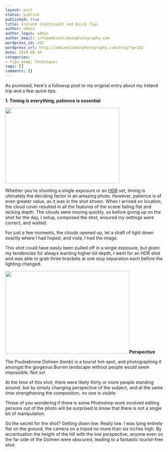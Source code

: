 ```yaml
---
layout: post
status: publish
published: true
title: Ireland (Continued) and Quick Tips
author: admin
author_login: admin
author_email: info@ambientideasphotography.com
wordpress_id: 162
wordpress_url: http://ambientideasphotography.com/blog/?p=162
date: 2010-06-18
categories:
- Tips &amp; Techniques
tags: []
comments: []
---
```

As promised, here's a followup post to my original entry about my Ireland trip and a few quick tips.

<strong>1. Timing is everything, patience is essential</strong>

<img class="size-full wp-image-165 alignright" title="Ireland Scenic Lake and Mountain" src="http://ambientideasphotography.com/blog/wp-content/uploads/2010/06/20100613-Ireland-Lake-001.jpg" alt="" width="360" height="239" />

Whether you're shooting a single exposure or an <a href="http://ambientideasphotography.com/blog/?p=89">HDR</a> set, timing is ultimately the deciding factor in an amazing photo. However, patience is of even greater value, as it was in the shot shown. When I arrived on location, the cloud cover resulted in all the features of the scene falling flat and lacking depth. The clouds were moving quickly, so before giving up on the shot for the day, I setup, composed the shot, ensured my settings were correct, and waited.

For just a few moments, the clouds opened up, let a shaft of light down exactly where I had hoped, and viola, I had the image.

This shot could have easily been pulled off in a single exposure, but given my tendencies for always wanting higher bit depth, I went for an HDR shot and was able to grab three brackets at one stop separation each before the lighting changed.

<img class="size-full wp-image-163 alignleft" title="Portal Tomb Stones" src="http://ambientideasphotography.com/blog/wp-content/uploads/2010/06/20100613-Ireland-PortalTomb-002.jpg" alt="" width="392" height="261" /><strong>Perspective</strong>

The Poulnabrone Dolmen (tomb) is a tourist hot-spot, and photographing it amongst the gorgeous Burren landscape without people would seem impossible. Not so!

At the time of this shot, there were likely thirty or more people standing around, but by simply changing perspective of the subject, and at the same time strengthening the composition, no one is visible.

Those of you wondering if there is some Photoshop work involved editing persons out of the photo will be surprised to know that there is not a single bit of manipulation.

So the secret for the shot? Getting down low. Really low. I was lying entirely flat on the ground, the camera on a tripod no more than six inches high. By accentuation the height of the hill with the low perspective, anyone even on the far side of the Dolmen were obscured, leading to a fantastic tourist-free shot.
